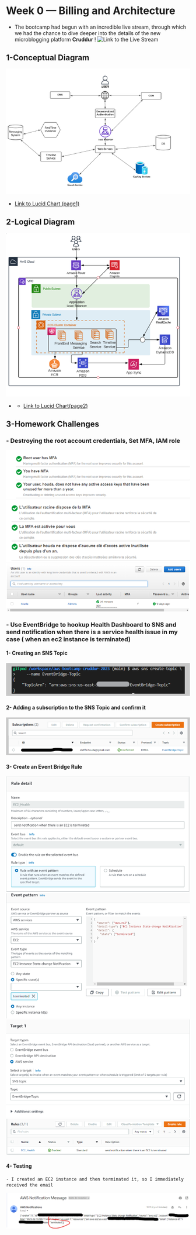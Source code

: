 # Week 0 — Billing and Architecture

- The bootcamp had begun with an incredible live stream, through which we had the chance to dive deeper into the details of the new microblogging platform **Cruddur** ! 
![Link to the Live Stream ](https://www.youtube.com/live/SG8blanhAOg?feature=share)

## 1-Conceptual Diagram
![Screenshot --> ](./ressources/ConcepDiag.png) 

- [Link to Lucid Chart (page1) ](https://lucid.app/lucidchart/1933f7c7-d92f-4ec1-aa09-46efaf6dc293/edit?invitationId=inv_dbcb3bb6-7080-4744-979e-3d7a8628a021&page=0_0#)

## 2-Logical Diagram 
![Screenshot --> ](./ressources/LogicalDiag.png)

- - [Link to Lucid Chart(page2) ](https://lucid.app/lucidchart/1933f7c7-d92f-4ec1-aa09-46efaf6dc293/edit?invitationId=inv_dbcb3bb6-7080-4744-979e-3d7a8628a021&page=6MaxB44JKEV7#)


## 3-Homework Challenges 

 ### - Destroying the root account credentials, Set MFA, IAM role 
![Screenshot --> ](./ressources/1.png)  
![](./ressources/3.png)
![](./ressources/2.png)
 ### - Use EventBridge to hookup Health Dashboard to SNS and send notification when there is a service health issue in my case ( when an ec2 instance is terminated)
  #### 1- Creating an SNS Topic 
  ![Screenshot --> ](./ressources/4.png)
  #### 2- Adding a subscription to the SNS Topic and confirm it 
  ![Screenshot --> ](./ressources/5.png)
  #### 3- Create an Event Bridge Rule 
   ![Screenshot --> ](./ressources/6.png)
   ![Screenshot --> ](./ressources/7.png)
   ![Screenshot --> ](./ressources/8.png) ![Screenshot --> ](./ressources/9.png)
  

  #### 4- Testing 
    - I created an EC2 instance and then terminated it, so I immediately received the email 
   ![Screenshot --> ](./ressources/12.png)
   
 